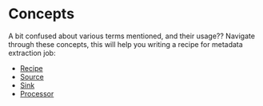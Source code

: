 # Concepts

A bit confused about various terms mentioned, and their usage?? Navigate through these concepts, this will help you writing a recipe for metadata extraction job:

* [Recipe](recipe.md)
* [Source](source.md)
* [Sink](sink.md)
* [Processor](processor.md)
